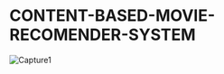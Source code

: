 # CONTENT-BASED-MOVIE-RECOMENDER-SYSTEM
![Capture1](https://user-images.githubusercontent.com/103351965/219868398-54c6d706-d0eb-40ad-9285-ecbb28439475.PNG)
